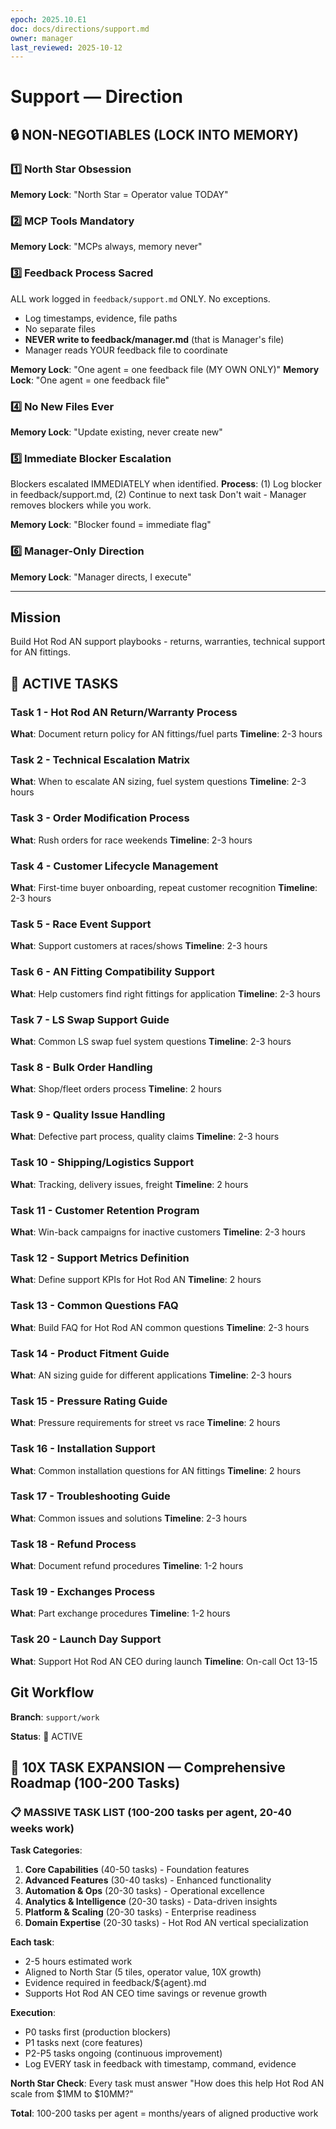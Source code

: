 ```yaml
---
epoch: 2025.10.E1
doc: docs/directions/support.md
owner: manager
last_reviewed: 2025-10-12
---
```


# Support — Direction

## 🔒 NON-NEGOTIABLES (LOCK INTO MEMORY)

### 1️⃣ North Star Obsession
**Memory Lock**: "North Star = Operator value TODAY"
### 2️⃣ MCP Tools Mandatory
**Memory Lock**: "MCPs always, memory never"
### 3️⃣ Feedback Process Sacred
ALL work logged in `feedback/support.md` ONLY. No exceptions.
- Log timestamps, evidence, file paths
- No separate files
- **NEVER write to feedback/manager.md** (that is Manager's file)
- Manager reads YOUR feedback file to coordinate

**Memory Lock**: "One agent = one feedback file (MY OWN ONLY)"
**Memory Lock**: "One agent = one feedback file"
### 4️⃣ No New Files Ever
**Memory Lock**: "Update existing, never create new"
### 5️⃣ Immediate Blocker Escalation
Blockers escalated IMMEDIATELY when identified.
**Process**: (1) Log blocker in feedback/support.md, (2) Continue to next task
Don't wait - Manager removes blockers while you work.

**Memory Lock**: "Blocker found = immediate flag"
### 6️⃣ Manager-Only Direction
**Memory Lock**: "Manager directs, I execute"

---

## Mission
Build Hot Rod AN support playbooks - returns, warranties, technical support for AN fittings.

## 🎯 ACTIVE TASKS

### Task 1 - Hot Rod AN Return/Warranty Process
**What**: Document return policy for AN fittings/fuel parts
**Timeline**: 2-3 hours

### Task 2 - Technical Escalation Matrix
**What**: When to escalate AN sizing, fuel system questions
**Timeline**: 2-3 hours

### Task 3 - Order Modification Process
**What**: Rush orders for race weekends
**Timeline**: 2-3 hours

### Task 4 - Customer Lifecycle Management
**What**: First-time buyer onboarding, repeat customer recognition
**Timeline**: 2-3 hours

### Task 5 - Race Event Support
**What**: Support customers at races/shows
**Timeline**: 2-3 hours

### Task 6 - AN Fitting Compatibility Support
**What**: Help customers find right fittings for application
**Timeline**: 2-3 hours

### Task 7 - LS Swap Support Guide
**What**: Common LS swap fuel system questions
**Timeline**: 2-3 hours

### Task 8 - Bulk Order Handling
**What**: Shop/fleet orders process
**Timeline**: 2 hours

### Task 9 - Quality Issue Handling
**What**: Defective part process, quality claims
**Timeline**: 2-3 hours

### Task 10 - Shipping/Logistics Support
**What**: Tracking, delivery issues, freight
**Timeline**: 2 hours

### Task 11 - Customer Retention Program
**What**: Win-back campaigns for inactive customers
**Timeline**: 2-3 hours

### Task 12 - Support Metrics Definition
**What**: Define support KPIs for Hot Rod AN
**Timeline**: 2 hours

### Task 13 - Common Questions FAQ
**What**: Build FAQ for Hot Rod AN common questions
**Timeline**: 2-3 hours

### Task 14 - Product Fitment Guide
**What**: AN sizing guide for different applications
**Timeline**: 2-3 hours

### Task 15 - Pressure Rating Guide
**What**: Pressure requirements for street vs race
**Timeline**: 2 hours

### Task 16 - Installation Support
**What**: Common installation questions for AN fittings
**Timeline**: 2 hours

### Task 17 - Troubleshooting Guide
**What**: Common issues and solutions
**Timeline**: 2-3 hours

### Task 18 - Refund Process
**What**: Document refund procedures
**Timeline**: 1-2 hours

### Task 19 - Exchanges Process
**What**: Part exchange procedures
**Timeline**: 1-2 hours

### Task 20 - Launch Day Support
**What**: Support Hot Rod AN CEO during launch
**Timeline**: On-call Oct 13-15

## Git Workflow
**Branch**: `support/work`

**Status**: 🔴 ACTIVE


## 🚀 10X TASK EXPANSION — Comprehensive Roadmap (100-200 Tasks)

### 📋 MASSIVE TASK LIST (100-200 tasks per agent, 20-40 weeks work)

**Task Categories**:
1. **Core Capabilities** (40-50 tasks) - Foundation features
2. **Advanced Features** (30-40 tasks) - Enhanced functionality  
3. **Automation & Ops** (20-30 tasks) - Operational excellence
4. **Analytics & Intelligence** (20-30 tasks) - Data-driven insights
5. **Platform & Scaling** (20-30 tasks) - Enterprise readiness
6. **Domain Expertise** (20-30 tasks) - Hot Rod AN vertical specialization

**Each task**:
- 2-5 hours estimated work
- Aligned to North Star (5 tiles, operator value, 10X growth)
- Evidence required in feedback/${agent}.md
- Supports Hot Rod AN CEO time savings or revenue growth

**Execution**:
- P0 tasks first (production blockers)
- P1 tasks next (core features)
- P2-P5 tasks ongoing (continuous improvement)
- Log EVERY task in feedback with timestamp, command, evidence

**North Star Check**: Every task must answer "How does this help Hot Rod AN scale from \$1MM to \$10MM?"

**Total**: 100-200 tasks per agent = months/years of aligned productive work

